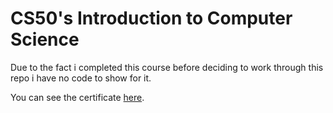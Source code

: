 # CS50's Introduction to Computer Science

Due to the fact i completed this course before deciding to work through this repo i have no code to show for it.

You can see the certificate [here](../../certificates/intro-to-computer-science-harvard.png).
